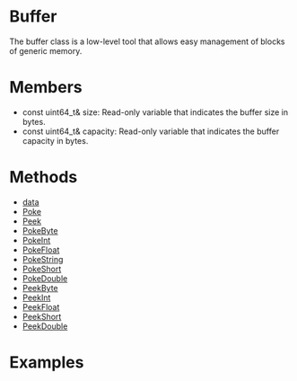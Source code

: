 # Buffer

The buffer class is a low-level tool that allows easy management of blocks of generic memory.

# Members

- const uint64_t& size: Read-only variable that indicates the buffer size in bytes.
- const uint64_t& capacity: Read-only variable that indicates the buffer capacity in bytes.

# Methods

- [data]()
- [Poke]()
- [Peek]()
- [PokeByte]()
- [PokeInt]()
- [PokeFloat]()
- [PokeString]()
- [PokeShort]()
- [PokeDouble]()
- [PeekByte]()
- [PeekInt]()
- [PeekFloat]()
- [PeekShort]()
- [PeekDouble]()

# Examples
